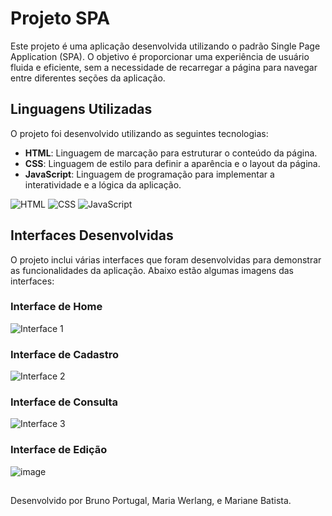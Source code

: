 # Projeto SPA

Este projeto é uma aplicação desenvolvida utilizando o padrão Single Page Application (SPA). O objetivo é proporcionar uma experiência de usuário fluida e eficiente, sem a necessidade de recarregar a página para navegar entre diferentes seções da aplicação.

## Linguagens Utilizadas

O projeto foi desenvolvido utilizando as seguintes tecnologias:

- **HTML**: Linguagem de marcação para estruturar o conteúdo da página.
- **CSS**: Linguagem de estilo para definir a aparência e o layout da página.
- **JavaScript**: Linguagem de programação para implementar a interatividade e a lógica da aplicação.

![HTML](https://img.shields.io/badge/HTML-000000?style=for-the-badge&logo=html5&logoColor=E34F26)
![CSS](https://img.shields.io/badge/CSS-000000?style=for-the-badge&logo=css3&logoColor=1572B6)
![JavaScript](https://img.shields.io/badge/JavaScript-000000?style=for-the-badge&logo=javascript&logoColor=F7DF1E)

## Interfaces Desenvolvidas

O projeto inclui várias interfaces que foram desenvolvidas para demonstrar as funcionalidades da aplicação. Abaixo estão algumas imagens das interfaces:

### Interface de Home

![Interface 1](https://github.com/user-attachments/assets/49669917-94ab-4607-9a12-758f3a97a67d)

### Interface de Cadastro

![Interface 2](https://github.com/user-attachments/assets/19675f76-1468-4db0-bf38-287a4027bc82)

### Interface de Consulta

![Interface 3](https://github.com/user-attachments/assets/ca24f089-c5b5-4ced-a2ac-fab9b55f1675)

### Interface de Edição
![image](https://github.com/user-attachments/assets/f66a958a-d943-48ab-8432-6eb78dbdf0c9)


##

Desenvolvido por Bruno Portugal, Maria Werlang, e Mariane Batista.

